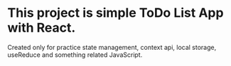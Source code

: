 # This project is simple ToDo List App with React.
Created only for practice state management, context api, local storage, useReduce and something related JavaScript.
